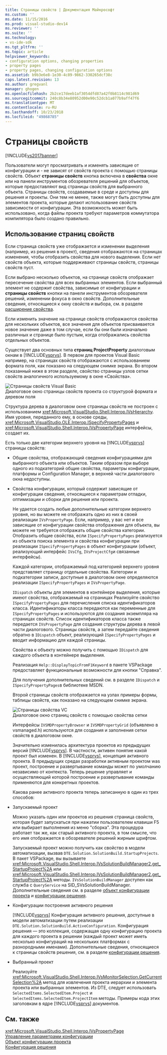 ```yaml
---
title: Страницы свойств | Документация Майкрософт
ms.custom: ''
ms.date: 11/15/2016
ms.prod: visual-studio-dev14
ms.reviewer: ''
ms.suite: ''
ms.technology:
- vs-ide-sdk
ms.tgt_pltfrm: ''
ms.topic: article
helpviewer_keywords:
- configuration options, changing properties
- property pages
- property pages, changing configuration options
ms.assetid: b9b3e6e8-1e30-4c89-9862-330265dcf38c
caps.latest.revision: 13
ms.author: gregvanl
manager: ghogen
ms.openlocfilehash: 2b2ce17deeb1af3054dfd87a42f0b8114c981d69
ms.sourcegitcommit: 240c8b34e80952d00e90c52dcb1a077b9aff47f6
ms.translationtype: MT
ms.contentlocale: ru-RU
ms.lasthandoff: 10/23/2018
ms.locfileid: "49868785"
---
```

# <a name="property-pages"></a>Страницы свойств
[!INCLUDE[vs2017banner](../../includes/vs2017banner.md)]

Пользователи могут просматривать и изменять зависящие от конфигурации и - не зависят от свойств проекта с помощью страницы свойств. Объект **страницы свойств** кнопка включена в **свойства** окне или на панели инструментов обозревателя решений для объектов, которые предоставляют вид страницы свойств для выбранного объекта. Страницы свойств, создаваемые в среде и доступны для решения и проекты. Они тем не менее, также могут быть доступны для элементов проекта, которые делают использование свойств зависимости от конфигурации. Эта возможность может быть использовано, когда файлы проекта требуют параметров коммутатора компилятора было создано правильно.  
  
## <a name="using-property-pages"></a>Использование страниц свойств  
 Если страница свойств уже отображается и изменении выделения (например, из решения в проект), сведения отображаются на страницах изменения, чтобы отобразить свойства для нового выделения. Если нет свойств объекта, которые поддерживают страницы свойств, страницы свойств пуст.  
  
 Если выбрано несколько объектов, на странице свойств отображает пересечение свойства для всех выбранных элементов. Если выбранный элемент не содержит свойства, зависимые от конфигурации и **страницы свойств** кнопки на панели инструментов обозревателя решений, изменении фокуса в окно свойств. Дополнительные сведения, относящиеся к окну свойств и выбора, см. в разделе [расширение свойства](../../extensibility/internals/extending-properties.md).  
  
 Если изменить значение на странице свойств отображаются свойства для нескольких объектов, все значения для объектов присваивается новое значение даже в том случае, если бы они были изначально различных и странице было пустым, когда отображались свойства отдельных объектов.  
  
 Существует два основных типа **страниц ProjectProperty** диалоговым окнам в [!INCLUDE[vsprvs](../../includes/vsprvs-md.md)]. В первом для проектов Visual Basic например, на страницах свойств отображаются с использованием формата поля, как показано на следующем снимке экрана. Во втором показанный ниже в этом разделе, свойство страницы узлов сетки свойств аналогичного используемому в окне «Свойства».  
  
 ![Страницы свойств Visual Basic](../../extensibility/internals/media/vsvbproppages.gif "vsVBPropPages")  
Диалоговое окно страницы свойств проекта со структурой формата и деревом поля  
  
 Структура дерева в диалоговом окне страницы свойств не построен с использованием <xref:Microsoft.VisualStudio.Shell.Interop.IVsHierarchy>. Имя уровня, переданного ему, в основе среды, <xref:Microsoft.VisualStudio.OLE.Interop.ISpecifyPropertyPages> и <xref:Microsoft.VisualStudio.Shell.Interop.IVsPropertyPage> интерфейсы, создает их.  
  
 Есть только две категории верхнего уровня на [!INCLUDE[vsprvs](../../includes/vsprvs-md.md)] страницы свойств:  
  
- Общие свойства, отображающий сведения конфигурациями для выбранного объекта или объектов. Таким образом при выборе одного из подкатегорий общие свойства, параметры конфигурации, платформы и Configuration Manager, в верхней части диалогового окна недоступны.  
  
- Свойства конфигурации, который содержит зависящие от конфигурации сведения, относящиеся к параметрам отладки, оптимизации и сборки для решения или проекта.  
  
  Не удается создать любые дополнительные категории верхнего уровня, но вы можете не отображать одно из них в своей реализации `IVsPropertyPage`. Если, например, у вас нет и все зависящие от конфигурации свойства отображения для объекта, вы можете не требуется отображать общие свойства категории. Отобразить общие свойства, если `ISpecifyPropertyPages` реализуется из объекта поиска элемента и свойства конфигурации при реализации `ISpecifyPropertyPages` в объект конфигурации (объект, реализующий интерфейс `IVsCfg`, `IVsProjectCfg`и связанные интерфейсы).  
  
  Каждой категории, отображаемый под категорией верхнего уровня представляет страницу отдельные свойства. Категории и подкатегории записи, доступные в диалоговом окне определяются реализации `ISpecifyPropertyPages` и `IVsPropertyPage`.  
  
  `IDispatch` объекты для элементов в контейнере выделения, которые имеют свойства, отображаемый на страницах Реализуйте свойство `ISpecifyPropertyPages` для перечисления списка идентификаторов класса. Идентификаторы класса передаются как переменные для `ISpecifyPropertyPages` и используются для создания экземпляра на страницах свойств. Список идентификаторов класса также передается `IVsPropertyPage` для создания структуры дерева в левой части диалогового. Страницы свойств, а затем передайте сведения обратно в `IDispatch` объект, реализующий `ISpecifyPropertyPages` и вводит информацию для каждой страницы.  
  
  Свойства к объекту можно получить с помощью `IDispatch` для каждого объекта в контейнере выделения.  
  
  Реализация `Help::DisplayTopicFromF1Keyword` в пакете VSPackage предоставляет функциональные возможности для кнопки "Справка".  
  
  Для получения дополнительных сведений см. в разделе `IDispatch` и `ISpecifyPropertyPages`в библиотеке MSDN.  
  
  Второй страницы свойств отображается на узлах примеры формы, таблицы свойств, как показано на следующем снимке экрана.  
  
  ![Страницы свойства VC](../../extensibility/internals/media/vsvcproppages.gif "vsVCPropPages")  
  Диалоговое окно страниц свойств с помощью свойства сетки  
  
  Интерфейсы `IVSMDPropertyBrowser` и `IVSMDPropertyGrid` (объявлено в vsmanaged.h) используются для создания и заполнения сетки свойств в диалоговом окне.  
  
  Значительно изменилась архитектура проектов из предыдущих версий [!INCLUDE[vsprvs](../../includes/vsprvs-md.md)]. В частности, активен понятие какой проект был изменен. В [!INCLUDE[vsprvs](../../includes/vsprvs-md.md)], концепция активного проекта. В предыдущих средах разработки активным проектом was проект, построение и развертывание команды может по умолчанию независимо от контекста. Теперь решение управляет и осуществляющий которой построение и развертывание команды применяются для конкретных проектов.  
  
  Какова ранее активного проекта теперь записанную в один из трех способов:  
  
- Запускаемый проект  
  
   Можно указать один или проектов из решения страница свойств, которая будет запускаться при нажатии пользователем клавиши F5 или выбирает выполнения из меню "сборка". Эта процедура работает так же, как старый активного проекта, в том смысле, что его имя отображается в обозревателе решений жирным шрифтом.  
  
   Запускаемый проект можно получить как свойство в модели автоматизации, вызвав `DTE.Solution.SolutionBuild.StartupProjects`. В пакет VSPackage, вы вызываете <xref:Microsoft.VisualStudio.Shell.Interop.IVsSolutionBuildManager2.get_StartupProject%2A> или <xref:Microsoft.VisualStudio.Shell.Interop.IVsSolutionBuildManager2.get_StartupProject%2A> методы. `IVsSolutionBuildManager` доступен как служба с `QueryService` на SID_SVsSolutionBuildManager. Дополнительные сведения см. в разделе [объект конфигурации проекта](../../extensibility/internals/project-configuration-object.md) и [конфигурации решения](../../extensibility/internals/solution-configuration.md).  
  
- Конфигурации построения активного решения  
  
   [!INCLUDE[vsprvs](../../includes/vsprvs-md.md)] Конфигурация активного решения, доступные в модели автоматизации путем реализации `DTE.Solution.SolutionBuild.ActiveConfiguration`. Конфигурация решения — это коллекция, содержащая одну конфигурацию проекта для каждого проекта в решении (каждый проект может иметь несколько конфигураций на нескольких платформах с разнородными именами). Дополнительные сведения, относящиеся к страницы свойств решения, см. в разделе [конфигурации решения](../../extensibility/internals/solution-configuration.md).  
  
- Выбранный проект  
  
   Реализуйте <xref:Microsoft.VisualStudio.Shell.Interop.IVsMonitorSelection.GetCurrentSelection%2A> метод для извлечения проекта иерархии и элемента проекта или выбранных элементов. Из DTE, следует использовать `SelectedItems.SelectedItem.Project` и `SelectedItems.SelectedItem.ProjectItem` методы. Примеры кода этих заголовкам в ядре [!INCLUDE[vsprvs](../../includes/vsprvs-md.md)] документов.  
  
## <a name="see-also"></a>См. также  
 <xref:Microsoft.VisualStudio.Shell.Interop.IVsPropertyPage>   
 [Управление параметрами конфигурации](../../extensibility/internals/managing-configuration-options.md)   
 [Объект конфигурации проекта](../../extensibility/internals/project-configuration-object.md)   
 [Конфигурация решения](../../extensibility/internals/solution-configuration.md)

